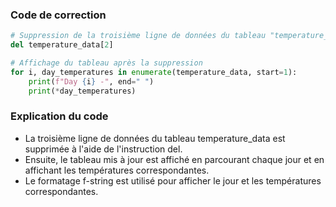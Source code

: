### Code de correction

```python
# Suppression de la troisième ligne de données du tableau "temperature_data"
del temperature_data[2]

# Affichage du tableau après la suppression
for i, day_temperatures in enumerate(temperature_data, start=1):
    print(f"Day {i} -", end=" ")
    print(*day_temperatures)
```

### Explication du code

- La troisième ligne de données du tableau temperature_data est supprimée à l'aide de l'instruction del.
- Ensuite, le tableau mis à jour est affiché en parcourant chaque jour et en affichant les températures correspondantes.
- Le formatage f-string est utilisé pour afficher le jour et les températures correspondantes.